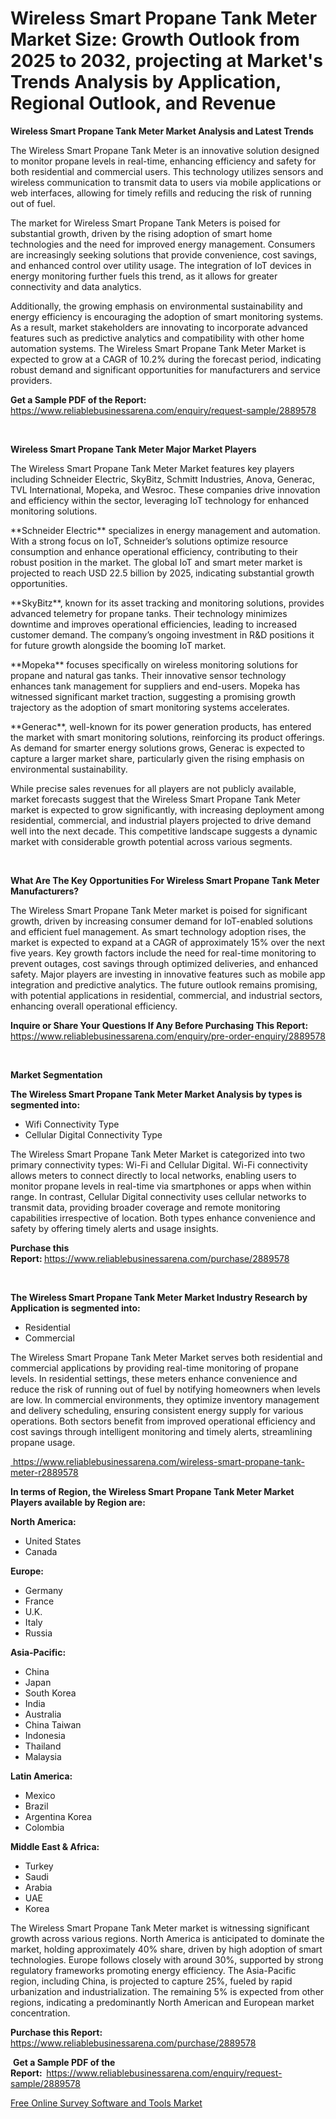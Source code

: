 <p><h1>Wireless Smart Propane Tank Meter Market Size: Growth Outlook from 2025 to 2032, projecting at Market's Trends Analysis by Application, Regional Outlook, and Revenue</h1></p><p><strong>Wireless Smart Propane Tank Meter Market Analysis and Latest Trends</strong></p>
<p><p>The Wireless Smart Propane Tank Meter is an innovative solution designed to monitor propane levels in real-time, enhancing efficiency and safety for both residential and commercial users. This technology utilizes sensors and wireless communication to transmit data to users via mobile applications or web interfaces, allowing for timely refills and reducing the risk of running out of fuel.</p><p>The market for Wireless Smart Propane Tank Meters is poised for substantial growth, driven by the rising adoption of smart home technologies and the need for improved energy management. Consumers are increasingly seeking solutions that provide convenience, cost savings, and enhanced control over utility usage. The integration of IoT devices in energy monitoring further fuels this trend, as it allows for greater connectivity and data analytics.</p><p>Additionally, the growing emphasis on environmental sustainability and energy efficiency is encouraging the adoption of smart monitoring systems. As a result, market stakeholders are innovating to incorporate advanced features such as predictive analytics and compatibility with other home automation systems. The Wireless Smart Propane Tank Meter Market is expected to grow at a CAGR of 10.2% during the forecast period, indicating robust demand and significant opportunities for manufacturers and service providers.</p></p>
<p><strong>Get a Sample PDF of the Report:&nbsp;</strong> <a href="https://www.reliablebusinessarena.com/enquiry/request-sample/2889578?utm_campaign=3118&utm_medium=2&utm_source=Github&utm_content=ia&utm_term=14032025&utm_id=wireless-smart-propane-tank-meter">https://www.reliablebusinessarena.com/enquiry/request-sample/2889578</a></p>
<p>&nbsp;</p>
<p><strong>Wireless Smart Propane Tank Meter Major Market Players</strong></p>
<p><p>The Wireless Smart Propane Tank Meter Market features key players including Schneider Electric, SkyBitz, Schmitt Industries, Anova, Generac, TVL International, Mopeka, and Wesroc. These companies drive innovation and efficiency within the sector, leveraging IoT technology for enhanced monitoring solutions.</p><p>**Schneider Electric** specializes in energy management and automation. With a strong focus on IoT, Schneider’s solutions optimize resource consumption and enhance operational efficiency, contributing to their robust position in the market. The global IoT and smart meter market is projected to reach USD 22.5 billion by 2025, indicating substantial growth opportunities.</p><p>**SkyBitz**, known for its asset tracking and monitoring solutions, provides advanced telemetry for propane tanks. Their technology minimizes downtime and improves operational efficiencies, leading to increased customer demand. The company’s ongoing investment in R&D positions it for future growth alongside the booming IoT market.</p><p>**Mopeka** focuses specifically on wireless monitoring solutions for propane and natural gas tanks. Their innovative sensor technology enhances tank management for suppliers and end-users. Mopeka has witnessed significant market traction, suggesting a promising growth trajectory as the adoption of smart monitoring systems accelerates.</p><p>**Generac**, well-known for its power generation products, has entered the market with smart monitoring solutions, reinforcing its product offerings. As demand for smarter energy solutions grows, Generac is expected to capture a larger market share, particularly given the rising emphasis on environmental sustainability.</p><p>While precise sales revenues for all players are not publicly available, market forecasts suggest that the Wireless Smart Propane Tank Meter market is expected to grow significantly, with increasing deployment among residential, commercial, and industrial players projected to drive demand well into the next decade. This competitive landscape suggests a dynamic market with considerable growth potential across various segments.</p></p>
<p>&nbsp;</p>
<p><strong>What Are The Key Opportunities For Wireless Smart Propane Tank Meter Manufacturers?</strong></p>
<p><p>The Wireless Smart Propane Tank Meter market is poised for significant growth, driven by increasing consumer demand for IoT-enabled solutions and efficient fuel management. As smart technology adoption rises, the market is expected to expand at a CAGR of approximately 15% over the next five years. Key growth factors include the need for real-time monitoring to prevent outages, cost savings through optimized deliveries, and enhanced safety. Major players are investing in innovative features such as mobile app integration and predictive analytics. The future outlook remains promising, with potential applications in residential, commercial, and industrial sectors, enhancing overall operational efficiency.</p></p>
<p><strong>Inquire or Share Your Questions If Any Before Purchasing This Report:</strong> <a href="https://www.reliablebusinessarena.com/enquiry/pre-order-enquiry/2889578?utm_campaign=3118&utm_medium=2&utm_source=Github&utm_content=ia&utm_term=14032025&utm_id=wireless-smart-propane-tank-meter">https://www.reliablebusinessarena.com/enquiry/pre-order-enquiry/2889578</a></p>
<p>&nbsp;</p>
<p><strong>Market Segmentation</strong></p>
<p><strong>The Wireless Smart Propane Tank Meter Market Analysis by types is segmented into:</strong></p>
<p><ul><li> Wifi Connectivity Type</li><li>Cellular Digital Connectivity Type</li></ul></p>
<p><p>The Wireless Smart Propane Tank Meter Market is categorized into two primary connectivity types: Wi-Fi and Cellular Digital. Wi-Fi connectivity allows meters to connect directly to local networks, enabling users to monitor propane levels in real-time via smartphones or apps when within range. In contrast, Cellular Digital connectivity uses cellular networks to transmit data, providing broader coverage and remote monitoring capabilities irrespective of location. Both types enhance convenience and safety by offering timely alerts and usage insights.</p></p>
<p><strong>Purchase this Report:&nbsp;</strong><a href="https://www.reliablebusinessarena.com/purchase/2889578?utm_campaign=3118&utm_medium=2&utm_source=Github&utm_content=ia&utm_term=14032025&utm_id=wireless-smart-propane-tank-meter">https://www.reliablebusinessarena.com/purchase/2889578</a></p>
<p>&nbsp;</p>
<p><strong>The Wireless Smart Propane Tank Meter Market Industry Research by Application is segmented into:</strong></p>
<p><ul><li>Residential</li><li>Commercial</li></ul></p>
<p><p>The Wireless Smart Propane Tank Meter Market serves both residential and commercial applications by providing real-time monitoring of propane levels. In residential settings, these meters enhance convenience and reduce the risk of running out of fuel by notifying homeowners when levels are low. In commercial environments, they optimize inventory management and delivery scheduling, ensuring consistent energy supply for various operations. Both sectors benefit from improved operational efficiency and cost savings through intelligent monitoring and timely alerts, streamlining propane usage.</p></p>
<p><a href="https://www.reliablebusinessarena.com/wireless-smart-propane-tank-meter-r2889578?utm_campaign=3118&utm_medium=2&utm_source=Github&utm_content=ia&utm_term=14032025&utm_id=wireless-smart-propane-tank-meter">&nbsp;https://www.reliablebusinessarena.com/wireless-smart-propane-tank-meter-r2889578</a></p>
<p><strong>In terms of Region, the Wireless Smart Propane Tank Meter Market Players available by Region are:</strong></p>
<p>
    <p> <strong> North America: </strong>
        <ul>
            <li>United States</li>
            <li>Canada</li>
        </ul>
        </p> 
    <p> <strong> Europe: </strong>
        <ul>
            <li>Germany</li>
            <li>France</li>
            <li>U.K.</li>
            <li>Italy</li>
            <li>Russia</li>
        </ul>
        </p> 
    <p> <strong> Asia-Pacific: </strong>
        <ul>
            <li>China</li>
            <li>Japan</li>
            <li>South Korea</li>
            <li>India</li>
            <li>Australia</li>
            <li>China Taiwan</li>
            <li>Indonesia</li>
            <li>Thailand</li>
            <li>Malaysia</li>
        </ul>
        </p> 
    <p> <strong> Latin America: </strong>
        <ul>
            <li>Mexico</li>
            <li>Brazil</li>
            <li>Argentina Korea</li>
            <li>Colombia</li>
        </ul>
        </p> 
    <p> <strong> Middle East & Africa: </strong>
        <ul>
            <li>Turkey</li>
            <li>Saudi</li>
            <li>Arabia</li>
            <li>UAE</li>
            <li>Korea</li>
        </ul>
    </p>
    </p>
<p><p>The Wireless Smart Propane Tank Meter market is witnessing significant growth across various regions. North America is anticipated to dominate the market, holding approximately 40% share, driven by high adoption of smart technologies. Europe follows closely with around 30%, supported by strong regulatory frameworks promoting energy efficiency. The Asia-Pacific region, including China, is projected to capture 25%, fueled by rapid urbanization and industrialization. The remaining 5% is expected from other regions, indicating a predominantly North American and European market concentration.</p></p>
<p><strong>Purchase this Report: </strong><a href="https://www.reliablebusinessarena.com/purchase/2889578?utm_campaign=3118&utm_medium=2&utm_source=Github&utm_content=ia&utm_term=14032025&utm_id=wireless-smart-propane-tank-meter">https://www.reliablebusinessarena.com/purchase/2889578</a></p>
<p>&nbsp;<strong>Get a Sample PDF of the Report:&nbsp;&nbsp;</strong><a href="https://www.reliablebusinessarena.com/enquiry/request-sample/2889578?utm_campaign=3118&utm_medium=2&utm_source=Github&utm_content=ia&utm_term=14032025&utm_id=wireless-smart-propane-tank-meter">https://www.reliablebusinessarena.com/enquiry/request-sample/2889578</a></p>
<p><strong></strong></p>
<p><p><a href="https://github.com/briandahm87/Market-Research-Report-List-1/blob/main/free-online-survey-software-and-tools-market.md?utm_campaign=3118&utm_medium=2&utm_source=Github&utm_content=ia&utm_term=14032025&utm_id=wireless-smart-propane-tank-meter">Free Online Survey Software and Tools Market</a></p></p>